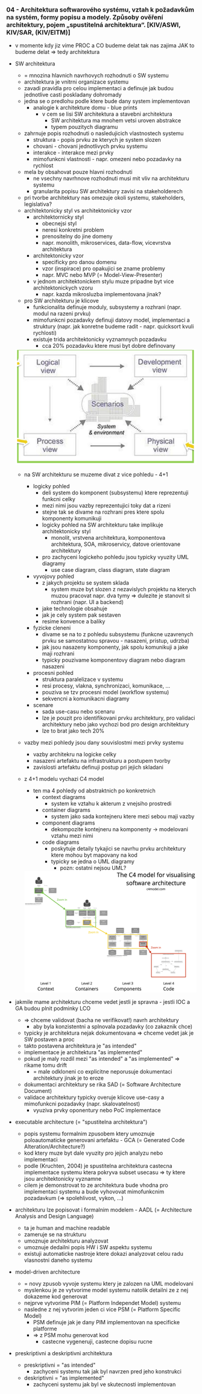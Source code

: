 ### 04 - Architektura softwarového systému, vztah k požadavkům na systém, formy popisu a modely. Způsoby ověření architektury, pojem „spustitelná architektura“. [KIV/ASWI, KIV/SAR, (KIV/EITM)]

- v momente kdy jiz vime PROC a CO budeme delat tak nas zajima JAK to budeme delat => tedy architektura
- SW architektura
  - = mnozina hlavnich navrhovych rozhodnuti o SW systemu
  - architektura je vnitrni organizace systemu
  - zavadi pravidla pro celou implementaci a definuje jak budou jednotlive casti poskladany dohromady
  - jedna se o predlohu podle ktere bude dany system implementovan
    - analogie k architekture domu - blue prints
      - v cem se lisi SW architektura a stavebni architektura
        - SW architektura ma mnohem vetsi uroven abstrakce
        - typem pouzitych diagramu
  - zahrnuje popis rozhodnuti o nasledujicich vlastnostech systemu
    - struktura - popis prvku ze kterych je system slozen
    - chovani - chovani jednotlivych prvku systemu
    - interakce - interakce mezi prvky
    - mimofunkcni vlastnosti - napr. omezeni nebo pozadavky na rychlost
  - mela by obsahovat pouze hlavni rozhodnuti
    - ne vsechny navrhnove rozhodnuti musi mit vliv na architekturu systemu
    - granularita popisu SW architektury zavisi na stakeholderech
  - pri tvorbe architektury nas omezuje okoli systemu, stakeholders, legislativa?
  - architektonicky styl vs architektonicky vzor
    - architektornicky styl
      - obecnejsi styl
      - neresi konkretni problem
      - prenositelny do jine domeny
      - napr. monolith, mikroservices, data-flow, vicevrstva architektura
    - architektonicky vzor
      - specificky pro danou domenu
      - vzor (inspirace) pro opakujici se zname problemy
      - napr. MVC nebo MVP (= Model-View-Presenter)
    - v jednom architektonickem stylu muze pripadne byt vice architektonickych vzoru
      - napr. kazda mikrosluzba implementovana jinak?
  - pro SW architekturu je klicove
    - funkcionalita definuje moduly, subsystemy a rozhrani (napr. modul na razeni prvku)
    - mimofunkcni pozadavky definuji datovy model, implementaci a struktury (napr. jak konretne budeme radit - napr. quicksort kvuli rychlosti)
    - existuje trida architektonicky vyznamnych pozadavku
      - cca 20% pozadavku ktere musi byt dobre definovany

  <img src="img/04/01.png">

  - na SW architekturu se muzeme divat z vice pohledu - 4+1
    - logicky pohled
      - deli system do komponent (subsystemu) ktere reprezentuji funkcni celky
      - mezi nimi jsou vazby reprezentujici toky dat a rizeni
      - stejne tak se divame na rozhrani pres ktere spolu komponenty komunikuji
      - logicky pohled na SW architekturu take implikuje architektonicky styl
        - monolit, vrstvena architektura, komponentova architektura, SOA, mikroservicy, datove orientovane architektury
      - pro zachyceni logickeho pohledu jsou typicky vyuzity UML diagramy
        - use case diagram, class diagram, state diagram
    - vyvojovy pohled
      - z jakych projektu se system sklada
        - system muze byt slozen z nezavislych projektu na kterych muzou pracovat napr. dva tymy => dulezite je stanovit si rozhrani (napr. UI a backend)
      - jake technologie obsahuje
      - jak je cely system pak sestaven
      - resime konvence a baliky
    - fyzicke cleneni
      - divame se na to z pohledu subsystemu (funkcne uzavrenych prvku se samostatnou spravou - nasazeni, pristup, udrzba)
      - jak jsou nasazeny komponenty, jak spolu komunikuji a jake maji rozhrani
      - typicky pouzivame komponentovy diagram nebo diagram nasazeni
    - procesni pohled
      - struktura paralelizace v systemu
      - resi procesy, vlakna, synchronizaci, komunikace, ...
      - pouziva se tzv procesni model (workflow systemu)
      - sekvencni a komunikacni diagramy
    - scenare
      - sada use-casu nebo scenaru
      - lze je pouzit pro identifikovani prvku architektury, pro validaci architektury nebo jako vychozi bod pro design architektury
      - lze to brat jako tech 20%
  - vazby mezi pohledy jsou dany souvislostmi mezi prvky systemu
    - vazby architekru na logicke celky
    - nasazeni artefaktu na infrastrukturu a postupem tvorby
    - zavislosti artefaktu definuji postup pri jejich skladani

  - z 4+1 modelu vychazi C4 model
    - ten ma 4 pohledy od abstraktnich po konkretnich
      - context diagrams
        - system ke vztahu k akterum z vnejsiho prostredi
      - container diagrams
        - system jako sada kontejneru ktere mezi sebou maji vazby
      - component diagrams
        - dekompozite kontejneru na komponenty -> modelovani vztahu mezi nimi
      - code diagrams
        - poskytuje detaily tykajici se navrhu prvku architektury ktere mohou byt mapovany na kod
        - typicky se jedna o UML diagramy
          - pozn: ostatni nejsou UML?

    <img src="img/04/02.png">

- jakmile mame architekturu chceme vedet jestli je spravna - jestli IOC a GA budou plnit podminky LCO
  - => chceme validovat (bacha ne verifikovat!) navrh architektury
    - aby byla konzistentni a splnovala pozadavky (co zakaznik chce)
  - typicky je architektura nejak dokumentovana => chceme vedet jak je SW postaven a proc
  - takto postavena architektura je "as intended"
  - implementace je architektura "as implemented"
  - pokud je maly rozdil mezi "as intended" a "as implemented" => rikame tomu drift
    - = male odkloneni co explicitne neporusuje dokumentaci architektury jinak je to eroze
  - dokumentaci architektury se rika SAD (= Software Architecture Document)
  - validace architektury typicky overuje klicove use-casy a mimofunkcni pozadavky (napr. skalovatelnost)
    - vyuziva prvky oponentury nebo PoC implementace

- executable architecture (= "spustitelna architektura")
  - popis systemu formalnim zpusobem ktery umoznuje poloautomaticke generovani artefaktu - GCA (= Generated Code Alteration/Architecture?)
  - kod ktery muze byt dale vyuzity pro jejich analyzu nebo implementaci
  - podle (Kruchten, 2004) je spustitelna architektura castecna implementace systemu ktera pokryva subset usecasu => ty ktere jsou architektonicky vyznamne
  - cilem je demonstrovat to ze architektura bude vhodna pro implementaci systemu a bude vyhovovat mimofunkcnim pozadavkum (=> spolehlivost, vykon, ...)

- architekturu lze popisovat i formalnim modelem - AADL (= Architecture Analysis and Design Language)
  - ta je human and machine readable
  - zameruje se na strukturu
  - umoznuje architekturu analyzovat
  - umoznuje dedailni popis HW i SW aspektu systemu
  - existuji automaticke nastroje ktere dokazi analyzovat celou radu vlasnostni daneho systemu

- model-driven architecture
  - = novy zpusob vyvoje systemu ktery je zalozen na UML modelovani
  - myslenkou je ze vytvorime model systemu natolik detailni ze z nej dokazeme kod generovat
  - nejprve vytvorime PIM (= Platform Independet Model) systemu
  - nasledne z nej vytvorim jeden ci vice PSM (= Platform Specific Model)
    - PSM definuje jak je dany PIM implementovan na specificke platforme
    - => z PSM mohu generovat kod
      - castecne vygeneruji, castecne dopisu rucne

- preskriptivni a deskriptivni architektura
  - preskriptivni = "as intended"
    - zachyceni systemu tak jak byl navrzen pred jeho konstrukci
  - deskriptivni = "as implemented"
    - zachyceni systemu jak byl ve skutecnosti implementovan
